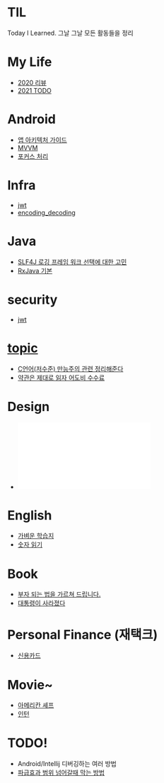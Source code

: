 # TIL
Today I Learned. 그날 그날 모든 활동들을 정리

# My Life
* [2020 리뷰](./mylife/2020)
* [2021 TODO](./mylife/2021/TODO.md)

# Android
* [앱 아키텍처 가이드](./Android/앱_아키텍처_가이드.md)
* [MVVM](./Android/MVVM)
* [포커스 처리](./Android/EditTextFocus.md)

# Infra
* [jwt](./infra/jwt)
* [encoding_decoding](./infra/encoding_decoding)

# Java  
* [SLF4J 로깅 프레임 워크 선택에 대한 고민](./java/logging.md)
* [RxJava 기본](./java/reactive_streams/RxJava기본.md)

# security
* [jwt](./security/jwt)

# [topic](./topic)
* [C언어(저수준) 만능주의 관련 정리해준다](./topic/C언어(저수준)_만능주의_관련_정리해준다.MD)
* [약관은 제대로 읽자 어도비 수수료](./topic/adoby_fees.md)

# Design
* ![AdobeXD 시작하기](./Design/Tool/AdobeXD/start.md)

# English
* [가벼운 학습지](./english/가벼운학습지)
* [숫자 읽기](./english/숫자읽기)

# Book
* [부자 되는 법을 가르쳐 드립니다.](./book/부자_되는_법을_가르쳐_드립니다.md)
* [대통령이 사라졌다](./book/대통령이사라졌다)

# Personal Finance (재택크)
* [신용카드](./PersonalFinance/신용카드.md)


# Movie~
* [아메리칸 셰프](./movie/아메리칸셰프)
* [인턴](./movie/인턴)


# TODO!
* Android/Intellij 디버깅하는 여러 방법
* [파급효과 범위 넘어갈때 막는 방법](https://stackoverflow.com/questions/31948189/material-ripple-effect-hidden-by-other-view-in-layout)
